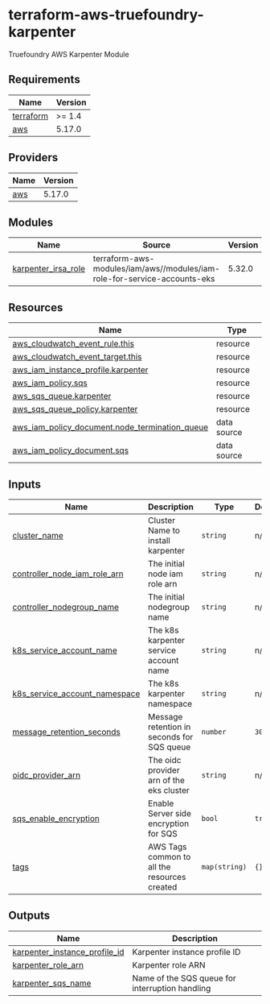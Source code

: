 # terraform-aws-truefoundry-karpenter
Truefoundry AWS Karpenter Module

<!-- BEGIN_TF_DOCS -->
## Requirements

| Name | Version |
|------|---------|
| <a name="requirement_terraform"></a> [terraform](#requirement\_terraform) | >= 1.4 |
| <a name="requirement_aws"></a> [aws](#requirement\_aws) | 5.17.0 |

## Providers

| Name | Version |
|------|---------|
| <a name="provider_aws"></a> [aws](#provider\_aws) | 5.17.0 |

## Modules

| Name | Source | Version |
|------|--------|---------|
| <a name="module_karpenter_irsa_role"></a> [karpenter\_irsa\_role](#module\_karpenter\_irsa\_role) | terraform-aws-modules/iam/aws//modules/iam-role-for-service-accounts-eks | 5.32.0 |

## Resources

| Name | Type |
|------|------|
| [aws_cloudwatch_event_rule.this](https://registry.terraform.io/providers/hashicorp/aws/5.17.0/docs/resources/cloudwatch_event_rule) | resource |
| [aws_cloudwatch_event_target.this](https://registry.terraform.io/providers/hashicorp/aws/5.17.0/docs/resources/cloudwatch_event_target) | resource |
| [aws_iam_instance_profile.karpenter](https://registry.terraform.io/providers/hashicorp/aws/5.17.0/docs/resources/iam_instance_profile) | resource |
| [aws_iam_policy.sqs](https://registry.terraform.io/providers/hashicorp/aws/5.17.0/docs/resources/iam_policy) | resource |
| [aws_sqs_queue.karpenter](https://registry.terraform.io/providers/hashicorp/aws/5.17.0/docs/resources/sqs_queue) | resource |
| [aws_sqs_queue_policy.karpenter](https://registry.terraform.io/providers/hashicorp/aws/5.17.0/docs/resources/sqs_queue_policy) | resource |
| [aws_iam_policy_document.node_termination_queue](https://registry.terraform.io/providers/hashicorp/aws/5.17.0/docs/data-sources/iam_policy_document) | data source |
| [aws_iam_policy_document.sqs](https://registry.terraform.io/providers/hashicorp/aws/5.17.0/docs/data-sources/iam_policy_document) | data source |

## Inputs

| Name | Description | Type | Default | Required |
|------|-------------|------|---------|:--------:|
| <a name="input_cluster_name"></a> [cluster\_name](#input\_cluster\_name) | Cluster Name to install karpenter | `string` | n/a | yes |
| <a name="input_controller_node_iam_role_arn"></a> [controller\_node\_iam\_role\_arn](#input\_controller\_node\_iam\_role\_arn) | The initial node iam role arn | `string` | n/a | yes |
| <a name="input_controller_nodegroup_name"></a> [controller\_nodegroup\_name](#input\_controller\_nodegroup\_name) | The initial nodegroup name | `string` | n/a | yes |
| <a name="input_k8s_service_account_name"></a> [k8s\_service\_account\_name](#input\_k8s\_service\_account\_name) | The k8s karpenter service account name | `string` | n/a | yes |
| <a name="input_k8s_service_account_namespace"></a> [k8s\_service\_account\_namespace](#input\_k8s\_service\_account\_namespace) | The k8s karpenter namespace | `string` | n/a | yes |
| <a name="input_message_retention_seconds"></a> [message\_retention\_seconds](#input\_message\_retention\_seconds) | Message retention in seconds for SQS queue | `number` | `300` | no |
| <a name="input_oidc_provider_arn"></a> [oidc\_provider\_arn](#input\_oidc\_provider\_arn) | The oidc provider  arn of the eks cluster | `string` | n/a | yes |
| <a name="input_sqs_enable_encryption"></a> [sqs\_enable\_encryption](#input\_sqs\_enable\_encryption) | Enable Server side encryption for SQS | `bool` | `true` | no |
| <a name="input_tags"></a> [tags](#input\_tags) | AWS Tags common to all the resources created | `map(string)` | `{}` | no |

## Outputs

| Name | Description |
|------|-------------|
| <a name="output_karpenter_instance_profile_id"></a> [karpenter\_instance\_profile\_id](#output\_karpenter\_instance\_profile\_id) | Karpenter instance profile ID |
| <a name="output_karpenter_role_arn"></a> [karpenter\_role\_arn](#output\_karpenter\_role\_arn) | Karpenter role ARN |
| <a name="output_karpenter_sqs_name"></a> [karpenter\_sqs\_name](#output\_karpenter\_sqs\_name) | Name of the SQS queue for interruption handling |
<!-- END_TF_DOCS -->